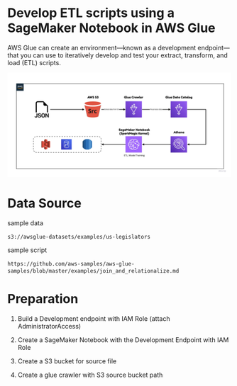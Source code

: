 # Develop ETL scripts using a SageMaker Notebook in AWS Glue
AWS Glue can create an environment—known as a development endpoint—that you can use to iteratively develop and test your extract, transform, and load (ETL) scripts. 

![flow](flow.jpg)

# Data Source
sample data 
```
s3://awsglue-datasets/examples/us-legislators 
```
sample script
``` 
https://github.com/aws-samples/aws-glue-samples/blob/master/examples/join_and_relationalize.md 
```

# Preparation
1. Build a Development endpoint with IAM Role (attach AdministratorAccess)

2. Create a SageMaker Notebook with the Development Endpoint with IAM Role

3. Create a S3 bucket for source file 

4. Create a glue crawler with S3 source bucket path